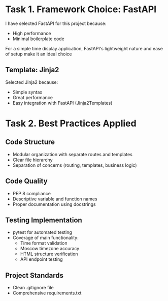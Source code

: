 # Task 1. Framework Choice: FastAPI

I have selected FastAPI for this project because:

- High performance
- Minimal boilerplate code

For a simple time display application, FastAPI's lightweight nature and ease of setup make it an ideal choice

## Template: Jinja2

Selected Jinja2 because:
- Simple syntax
- Great performance
- Easy integration with FastAPI (Jinja2Templates)

# Task 2. Best Practices Applied

## Code Structure
- Modular organization with separate routes and templates
- Clear file hierarchy
- Separation of concerns (routing, templates, business logic)

## Code Quality
- PEP 8 compliance
- Descriptive variable and function names
- Proper documentation using docstrings

## Testing Implementation
- pytest for automated testing
- Coverage of main functionality:
  - Time format validation
  - Moscow timezone accuracy
  - HTML structure verification
  - API endpoint testing

## Project Standards
- Clean .gitignore file
- Comprehensive requirements.txt
